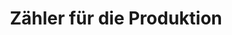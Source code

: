 ---
layout: article
title: Zähler für die Produktion
description: 
  - Dieses Template zeigt die aktuelle Anzahl produzierter Teile an. Ersetzen Sie die Variable mit Ihrer Datenquelle und entfernen Sie das Script um es direkt nutzen zu können.
lang: de
weight: 650
isDraft: false
ref: Production_Count
category:
image: Production_Count_DE.png
download: Production_Count_DE.pbmx
overview_description:
overview_benefits:
overview_data_sources:
---